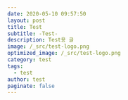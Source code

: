 ```yaml
---
date: 2020-05-10 09:57:50
layout: post
title: Test
subtitle: -Test-
description: Test용 글
image: /_src/test-logo.png
optimized_image: /_src/test-logo.png
category: test
tags:
  - test 
author: test
paginate: false
---
```

